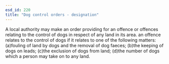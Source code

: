 ```yaml
---
esd_id: 220
title: "Dog control orders - designation"
---
```


A local authority may make an order providing for an offence or offences relating to the control of dogs in respect of any land in its area.  an offence relates to the control of dogs if it relates to one of the following matters:  (a)fouling of land by dogs and the removal of dog faeces;  (b)the keeping of dogs on leads;  (c)the exclusion of dogs from land;  (d)the number of dogs which a person may take on to any land.

